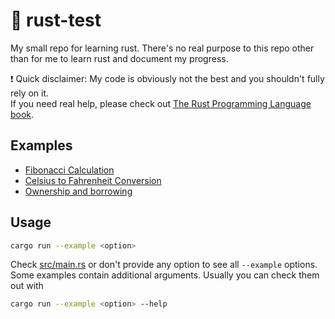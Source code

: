 # 🦀 rust-test

My small repo for learning rust. There's no real purpose to this repo other than for me to learn rust and document my progress.  
  
❗ Quick disclaimer: My code is obviously not the best and you shouldn't fully rely on it.  
If you need real help, please check out [The Rust Programming Language book](https://doc.rust-lang.org/book/).

## Examples

- [Fibonacci Calculation](./src/examples/fibonacci.rs)
- [Celsius to Fahrenheit Conversion](./src/examples/celsius.rs)
- [Ownership and borrowing](./src/examples/ownership.rs)

## Usage

```bash
cargo run --example <option>
```
Check [src/main.rs](./src/main.rs#L16) or don't provide any option to see all `--example` options.  
Some examples contain additional arguments. Usually you can check them out with
```bash
cargo run --example <option> --help
```
